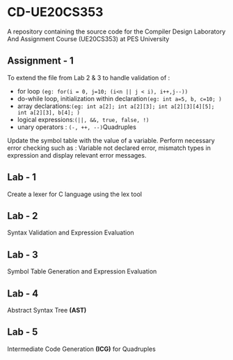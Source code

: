 # CD-UE20CS353

A repository containing the source code for the Compiler Design Laboratory  And Assignment Course (UE20CS353) at PES University

## Assignment - 1
To extend the file from Lab 2 & 3 to handle validation of :  
- for loop `(eg: for(i = 0, j=10; (i<n || j < i), i++,j--))`
- do-while loop, initialization within declaration`(eg: int a=5, b, c=10; )`
- array declarations:`(eg: int a[2]; int a[2][3]; int a[2][3][4][5]; int a[2][3], b[4]; )` 
- logical expressions:`(||, &&, true, false, !)`
- unary operators : `(-, ++, --)`Quadruples

Update the symbol table with the value of a variable. Perform necessary error checking such as : Variable not declared error, mismatch types in expression and display relevant error messages.

## Lab - 1
Create a lexer for C language using the lex tool

## Lab - 2
Syntax Validation and Expression Evaluation

## Lab - 3
Symbol Table Generation and Expression Evaluation

## Lab - 4
Abstract Syntax Tree **(AST)**

## Lab - 5
Intermediate Code Generation **(ICG)** for Quadruples

